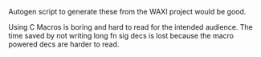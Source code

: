 Autogen script to generate these from the WAXI project would be good.

Using C Macros is boring and hard to read for the intended audience.
The time saved by not writing long fn sig decs is lost because the macro powered decs are harder to read.

